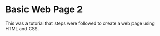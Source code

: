 # Basic Web Page 2

This was a tutorial that steps were followed to create a web page using HTML and CSS.
